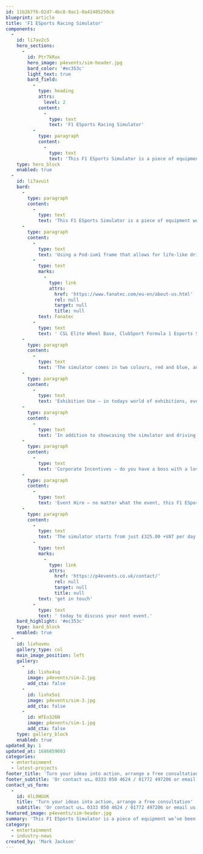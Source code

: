 ```yaml
---
id: 11b2b7f6-02d7-4bc8-9ac1-0a42405250cb
blueprint: article
title: 'F1 ESports Racing Simulator'
components:
  -
    id: li7av2c5
    hero_sections:
      -
        id: Ptr7kRux
        hero_image: p4events/sim-header.jpg
        bard_color: '#ec353c'
        light_text: true
        bard_field:
          -
            type: heading
            attrs:
              level: 2
            content:
              -
                type: text
                text: 'F1 ESports Racing Simulator'
          -
            type: paragraph
            content:
              -
                type: text
                text: 'This F1 ESports Simulator is a piece of equipment we’ve been quietly developing over December, using the latest, state of the art components on the market today which are used.'
    type: hero_block
    enabled: true
  -
    id: li7avuit
    bard:
      -
        type: paragraph
        content:
          -
            type: text
            text: 'This F1 ESports Simulator is a piece of equipment we’ve been quietly developing over December, using the latest, state of the art components on the market today which are used by the F1 teams themselves in the ESports arena, and now we can finally showcase it to you all!'
      -
        type: paragraph
        content:
          -
            type: text
            text: 'Using a Pod-ium1 frame that allows for life-like driving movement and combining this with the high-performance '
          -
            type: text
            marks:
              -
                type: link
                attrs:
                  href: 'https://www.fanatec.com/eu-en/about-us.html'
                  rel: null
                  target: null
                  title: null
            text: Fanatec
          -
            type: text
            text: ' CSL Elite Wheel Base, ClubSport Formula 1 Esports Steering Wheel and ClubSport Pedals V3, this simulator contains everything you need to compete with the best simulator racers in the world. Nothing will make you faster than a set of good pedals and the ClubSport V3’s on this simulator contain the latest and most advanced technology to give you an advantage.'
      -
        type: paragraph
        content:
          -
            type: text
            text: 'The simulator comes in two colours, red and blue, and can be hired on it’s own or complete with a custom made podium of it’s own. This podium is perfect for any setting, whether it be an exhibition stand, corporate incentive or event hire and can be fully customised to match your brand, product or theme. The back of the podium is a lightbox, further enhancing your graphics and the simulators visibility.'
      -
        type: paragraph
        content:
          -
            type: text
            text: 'Exhibition Use – in todays world of exhibitions, every metre of space is precious (and expensive), so it’s crucial to ensure you maximise your space and make it as visually interesting as possible to drive the maximum amount of visitors to your stand and in turn convert these to maximise your ROI. Not only is Esports on trend, it’s also extremely interactive and life-like in comparison to one of our traditional Sega Rally One arcade machines for instance. The added benefit of the podium is that it raises up the simulator, making it more visual and provides you with a blank canvas to ensure you get your message across and noticed.'
      -
        type: paragraph
        content:
          -
            type: text
            text: 'In addition to showcasing the simulator and driving guests to your stand, the podium can physically be your stand with rear mounted shelving perfect for displaying your products / merchandise and taking up as little as 2m x 2m, so what’s not to love? Get in touch today for a full quote, It may be a lot more affordable than you first think.'
      -
        type: paragraph
        content:
          -
            type: text
            text: 'Corporate Incentives – do you have a boss with a love of all things motorsport and racing? Maybe he thinks he’s the next Lewis Hamilton? Well why not hire our ESports simulator and put his driving skills to the test. We can arrive at your office / workplace and be set-up within one hour and as the simulator breaks down we can fit in to even the tightest of spaces. Once you’ve tested the boss’ ability it’s the staffs turn to race against the clock and see who can beat the top score on race tracks around the world. We even have the latest Platinum headsets, so if it’s in an office environment only the gamer can hear the action without distracting other staff.'
      -
        type: paragraph
        content:
          -
            type: text
            text: 'Event Hire – no matter what the event, this F1 ESports Simulator would be a great addition and sure to be a hit with guests of all ages with it’s adjustable seating positions allowing for gamers young and old.'
      -
        type: paragraph
        content:
          -
            type: text
            text: 'The simulator starts from just £325.00 +VAT per day with a complete customised podium and graphics from £1,325.00 +VAT so what are you waiting for, '
          -
            type: text
            marks:
              -
                type: link
                attrs:
                  href: 'https://p4events.co.uk/contact/'
                  rel: null
                  target: null
                  title: null
            text: 'get in touch'
          -
            type: text
            text: ' today to discuss your next event.'
    bard_highlight: '#ec353c'
    type: bard_block
    enabled: true
  -
    id: lixhuvmu
    gallery_type: col
    main_image_position: left
    gallery:
      -
        id: lixhx4sq
        image: p4events/sim-2.jpg
        add_cta: false
      -
        id: lixhx5o1
        image: p4events/sim-3.jpg
        add_cta: false
      -
        id: WfEo326N
        image: p4events/sim-1.jpg
        add_cta: false
    type: gallery_block
    enabled: true
updated_by: 1
updated_at: 1686859093
categories:
  - entertainment
  - latest-projects
footer_title: 'Turn your ideas into action, arrange a free consultation'
footer_subtitle: 'Or contact us… 0333 050 4624 / 01772 497206 or email us: info@p4events.co.uk'
contact_us_form:
  -
    id: 4lL0HGUK
    title: 'Turn your ideas into action, arrange a free consultation'
    subtitle: 'Or contact us… 0333 050 4624 / 01772 497206 or email us: info@p4events.co.uk'
featured_image: p4events/sim-header.jpg
summary: 'This F1 ESports Simulator is a piece of equipment we’ve been quietly developing over December, using the latest, state of the art components on the market today.'
category:
  - entertainment
  - industry-news
created_by: 'Mark Jackson'
---
```

